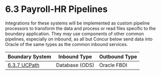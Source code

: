 # 6.3 Payroll-HR Pipelines


Integrations for these systems will be implemented as custom pipeline processors to transform the data and process or read files specific to the boundary application.  They _may_ use components of other common pipelines, especially on inbound, as all but Concur below send data into Oracle of the same types as the common inbound services.

| Boundary System                                                              | Inbound Type   | Outbound Type |
| ---------------------------------------------------------------------------- | -------------- | ------------- |
| [6.3.7 UCPath](#/6.3%20Payroll-HR%20Pipelines/6.3.7%20UCPath/HOME ':ignore') | Database (ODS) | Oracle FBDI   |
